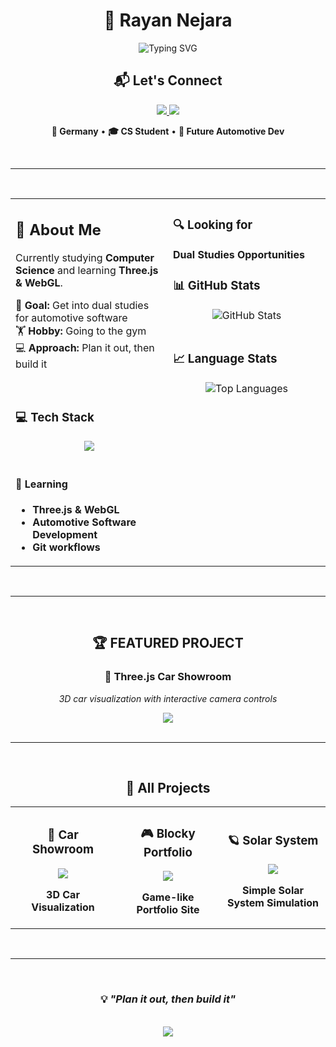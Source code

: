 <div align="center">

# 👋 Rayan Nejara

<img src="https://readme-typing-svg.herokuapp.com?font=Fira+Code&size=24&duration=3000&pause=1000&color=D2691E&background=FFFFFF00&center=true&vCenter=true&width=700&lines=Computer+Science+Student;Three.js+%26+WebGL+Developer;Building+Interactive+3D+Experiences" alt="Typing SVG" />

<br/>

## 📬 Let's Connect

<a href="https://linkedin.com/in/rayan-nejara">
<img src="https://img.shields.io/badge/LinkedIn-0077B5?style=for-the-badge&logo=linkedin&logoColor=white" />
</a>
<a href="https://discord.com/users/rayannnejara">
<img src="https://img.shields.io/badge/Discord-5865F2?style=for-the-badge&logo=discord&logoColor=white" />
</a>

<br/>

**📍 Germany** • **🎓 CS Student** • **🚗 Future Automotive Dev**

</div>

<br/>

---

<br/>

<table width="100%">
<tr>
<td width="50%" valign="top">

## 🚀 About Me

Currently studying **Computer Science** and learning **Three.js & WebGL**. 

🎯 **Goal:** Get into dual studies for automotive software  
🏋️ **Hobby:** Going to the gym  
💻 **Approach:** Plan it out, then build it

<br/>

### 💻 Tech Stack

<div align="center">
<img src="https://skillicons.dev/icons?i=js,threejs,html,css,git,github,vscode&theme=dark" />
</div>

<br/>

#### 🎯 **Learning**
- **Three.js & WebGL**
- **Automotive Software Development**
- **Git workflows**

</td>
<td width="50%" valign="top">
  
### 🔍 **Looking for**

**Dual Studies Opportunities**  

### 📊 GitHub Stats
<div align="center">
<img src="https://github-readme-stats.vercel.app/api?username=R-Nejara&show_icons=true&theme=dark&bg_color=2F1B14&title_color=FF8C00&text_color=F5DEB3&icon_color=D2691E&border_color=CD853F&hide_rank=true&custom_title=Overview" alt="GitHub Stats" />
</div>

<br/>

### 📈 Language Stats
<div align="center">
<img src="https://github-readme-stats.vercel.app/api/top-langs/?username=R-Nejara&layout=compact&theme=dark&bg_color=2F1B14&title_color=FF8C00&text_color=F5DEB3&border_color=CD853F" alt="Top Languages" />
</div>

<br/>



</td>
</tr>
</table>

<br/>

---

<br/>

<div align="center">

## 🏆 **FEATURED PROJECT**

### 🚗 **Three.js Car Showroom** 
*3D car visualization with interactive camera controls*

<a href="https://github.com/R-Nejara/threejs-car-showroom">
<img src="https://img.shields.io/badge/🔥_VIEW_PROJECT-FF6347?style=for-the-badge&logo=github&logoColor=white" />
</a>

</div>

<br/>

---

<br/>

<div align="center">

## 🌟 All Projects

<table width="100%">
<tr>
<td width="33%" align="center">

### 🚗 **Car Showroom**
<a href="https://github.com/R-Nejara/threejs-car-showroom">
<img src="https://img.shields.io/badge/Three.js-FF6347?style=flat&logo=three.js&logoColor=white" />
</a>

**3D Car Visualization**

</td>
<td width="33%" align="center">

### 🎮 **Blocky Portfolio**
<a href="https://github.com/R-Nejara/blocky-portfolio-game">
<img src="https://img.shields.io/badge/WebGL-D2691E?style=flat&logo=webgl&logoColor=white" />
</a>

**Game-like Portfolio Site**

</td>
<td width="33%" align="center">

### 🪐 **Solar System**
<a href="https://github.com/R-Nejara/simple-solar-system-project">
<img src="https://img.shields.io/badge/JavaScript-CD853F?style=flat&logo=javascript&logoColor=black" />
</a>

**Simple Solar System Simulation**

</td>
</tr>
</table>

</div>

<br/>

---

<br/>

<div align="center">

### 💡 *"Plan it out, then build it"*

<br/>

<img src="https://komarev.com/ghpvc/?username=R-Nejara&color=D2691E&style=flat-square&label=Profile+Views" />

</div>
